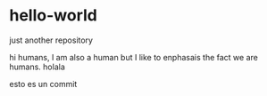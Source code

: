 # hello-world
just another repository

hi humans, I am also a human but I like to enphasais the fact we are humans.
holala

esto es un commit

